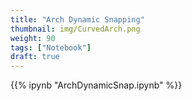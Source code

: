```yaml
---
title: "Arch Dynamic Snapping"
thumbnail: img/CurvedArch.png
weight: 90
tags: ["Notebook"]
draft: true
---
```


{{% ipynb "ArchDynamicSnap.ipynb" %}}

